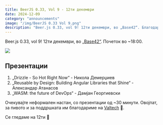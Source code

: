 ```yaml
---
title: BeerJS 0.33, Vol 9 - 12ти декември
date: 2024-12-09
category: "announcements"
image: "/img/BeerJS 0.33 Vol 9.png"
description: "Beer.js 0.33, vol 9! 12ти декември, во „Base42“. Благодариме за пивото Valtech 🍻."
---
```


Beer.js 0.33, vol 9! 12ти декември, во [„Base42“](https://base42.mk). Почеток во ~18:00.

<img src="/img/BeerJS 0.33 Vol 9.png" />

## Презентации

1. „Drizzle - So Hot Right Now“ - Никола Демерџиев
2. „Reusable by Design: Building Angular Libraries that Shine“ - Александар Атанасов
3. „WASM: the future of DevOps“ - Дамјан Георгиевски

Очекувајте неформален настан, со презентации од ~30 минути. Овојпат, за пивото и за поддршката им благодариме на [Valtech](https://www.valtech.com) 🍻.

Се гледаме на 12ти 🍻
